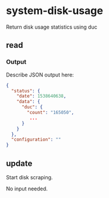 # system-disk-usage

Return disk usage statistics using duc

## read

### Output

Describe JSON output here:
```json
{
  "status": {
    "date": 1538640638,
    "data": {
      "duc": {
        "count": "165050",
         ...
      }
    }
  },
  "configuration": ""
}
```

## update

Start disk scraping.

No input needed.
